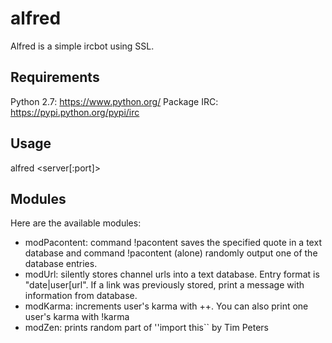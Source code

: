 # alfred
Alfred is a simple ircbot using SSL.

## Requirements
Python 2.7: https://www.python.org/
Package IRC: https://pypi.python.org/pypi/irc

## Usage
alfred <server[:port]> <channel> <nickname>

## Modules
Here are the available modules:
 * modPacontent: command !pacontent <quote> saves the specified quote 
   in a text database and command !pacontent (alone) randomly output one
   of the database entries.
 * modUrl: silently stores channel urls into a text database. Entry format
   is "date|user[url". If a link was previously stored, print a message with
   information from database.
 * modKarma: increments user's karma with <nickname>++. You can also print 
   one user's karma with !karma <nicname>
 * modZen: prints random part of ''import this`` by Tim Peters
